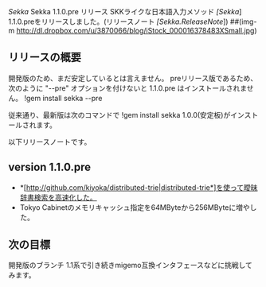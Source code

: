 *Sekka* Sekka 1.1.0.pre リリース
SKKライクな日本語入力メソッド *[Sekka*] 1.1.0.preをリリースしました。(リリースノート *[Sekka.ReleaseNote*])
 ##(img-m http://dl.dropbox.com/u/3870066/blog/iStock_000016378483XSmall.jpg)

## リリースの概要
開発版のため、まだ安定しているとは言えません。
preリリース版であるため、次のように "--pre" オプションを付けないと 1.1.0.pre はインストールされません。
!gem install sekka --pre

従来通り、最新版は次のコマンドで
!gem install sekka
1.0.0(安定板)がインストールされます。

以下リリースノートです。
## version 1.1.0.pre
- *[http://github.com/kiyoka/distributed-trie|distributed-trie*]を使って曖昧辞書検索を高速化した。
- Tokyo Cabinetのメモリキャッシュ指定を64MByteから256MByteに増やした。

## 次の目標
開発版のブランチ 1.1系で引き続きmigemo互換インタフェースなどに挑戦してみます。
